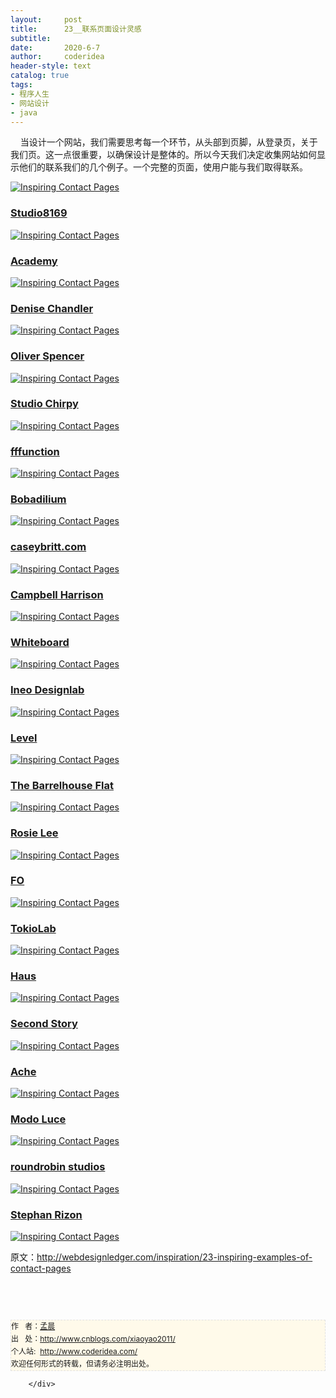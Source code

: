```yaml
---
layout:     post
title:      23__联系页面设计灵感
subtitle:   
date:       2020-6-7
author:     coderidea
header-style: text
catalog: true
tags:
- 程序人生
- 网站设计
- java
--- 
```

<div class="postBody">
			<div id="cnblogs_post_body" class="blogpost-body"><p><span>    当设计一个网站，我们需要思考每一个环节，从头部到页脚，从登录页，关于我们页。</span><span>这一点很重要，以确保设计是整体的。</span><span>所以今天我们决定收集网站如何显示他们的联系我们的几个例子。</span><span>一个完整的页面，使用户能与我们取得联系。</span><span><br /></span></p>
<p><a href="http://www.planoform.se/sv/kontakt/stockholm"><img class="aligncenter size-full wp-image-3448" title="Inspiring Contact Pages" src="http://webdesignledger.com/wp-content/uploads/2012/04/contactpages01.jpg" alt="Inspiring Contact Pages" /></a></p>
<h3><a href="http://studio8169.com/?page_id=9">Studio8169</a></h3>
<p><a href="http://studio8169.com/?page_id=9"><img class="aligncenter size-full wp-image-3448" title="Inspiring Contact Pages" src="http://webdesignledger.com/wp-content/uploads/2012/04/contactpages02.jpg" alt="Inspiring Contact Pages" /></a></p>
<h3><a href="http://www.weareacademy.com/about/">Academy</a></h3>
<p><a href="http://www.weareacademy.com/about/"><img class="aligncenter size-full wp-image-3448" title="Inspiring Contact Pages" src="http://webdesignledger.com/wp-content/uploads/2012/04/contactpages03.jpg" alt="Inspiring Contact Pages" /></a></p>
<h3><a href="http://www.denisechandler.com/contact.html">Denise Chandler</a></h3>
<p><a href="http://www.denisechandler.com/contact.html"><img class="aligncenter size-full wp-image-3448" title="Inspiring Contact Pages" src="http://webdesignledger.com/wp-content/uploads/2012/04/contactpages04.jpg" alt="Inspiring Contact Pages" /></a></p>
<h3><a href="http://oliverspencer.co.uk/contact/">Oliver Spencer</a></h3>
<p><a href="http://oliverspencer.co.uk/contact/"><img class="aligncenter size-full wp-image-3448" title="Inspiring Contact Pages" src="http://webdesignledger.com/wp-content/uploads/2012/04/contactpages05.jpg" alt="Inspiring Contact Pages" /></a></p>
<h3><a href="http://www.studiochirpy.com/">Studio Chirpy</a></h3>
<p><a href="http://www.studiochirpy.com/"><img class="aligncenter size-full wp-image-3448" title="Inspiring Contact Pages" src="http://webdesignledger.com/wp-content/uploads/2012/04/contactpages06.jpg" alt="Inspiring Contact Pages" /></a></p>
<h3><a href="http://fffunction.co/hello/">fffunction</a></h3>
<p><a href="http://fffunction.co/hello/"><img class="aligncenter size-full wp-image-3448" title="Inspiring Contact Pages" src="http://webdesignledger.com/wp-content/uploads/2012/04/contactpages07.jpg" alt="Inspiring Contact Pages" /></a></p>
<h3><a href="http://bobadilium.com/">Bobadilium</a></h3>
<p><a href="http://bobadilium.com/"><img class="aligncenter size-full wp-image-3448" title="Inspiring Contact Pages" src="http://webdesignledger.com/wp-content/uploads/2012/04/contactpages08.jpg" alt="Inspiring Contact Pages" /></a></p>
<h3><a href="http://caseybritt.com/">caseybritt.com</a></h3>
<p><a href="http://caseybritt.com/"><img class="aligncenter size-full wp-image-3448" title="Inspiring Contact Pages" src="http://webdesignledger.com/wp-content/uploads/2012/04/contactpages09.jpg" alt="Inspiring Contact Pages" /></a></p>
<h3><a href="http://www.campbellharrison.co.uk/contact-us">Campbell Harrison</a></h3>
<p><a href="http://www.campbellharrison.co.uk/contact-us"><img class="aligncenter size-full wp-image-3448" title="Inspiring Contact Pages" src="http://webdesignledger.com/wp-content/uploads/2012/04/contactpages10.jpg" alt="Inspiring Contact Pages" /></a></p>
<h3><a href="http://whiteboard.is/">Whiteboard</a></h3>
<p><a href="http://whiteboard.is/"><img class="aligncenter size-full wp-image-3448" title="Inspiring Contact Pages" src="http://webdesignledger.com/wp-content/uploads/2012/04/contactpages11.jpg" alt="Inspiring Contact Pages" /></a></p>
<h3><a href="http://www.ineo.dk/kontakt">Ineo Designlab</a></h3>
<p><a href="http://www.ineo.dk/kontakt"><img class="aligncenter size-full wp-image-3448" title="Inspiring Contact Pages" src="http://webdesignledger.com/wp-content/uploads/2012/04/contactpages12.jpg" alt="Inspiring Contact Pages" /></a></p>
<h3><a href="http://www.levelbrand.com/contact/">Level</a></h3>
<p><a href="http://www.levelbrand.com/contact/"><img class="aligncenter size-full wp-image-3448" title="Inspiring Contact Pages" src="http://webdesignledger.com/wp-content/uploads/2012/04/contactpages13.jpg" alt="Inspiring Contact Pages" /></a></p>
<h3><a href="http://thebarrelhouseflat.com/contact">The Barrelhouse Flat</a></h3>
<p><a href="http://thebarrelhouseflat.com/contact"><img class="aligncenter size-full wp-image-3448" title="Inspiring Contact Pages" src="http://webdesignledger.com/wp-content/uploads/2012/04/contactpages14.jpg" alt="Inspiring Contact Pages" /></a></p>
<h3><a href="http://www.rosielees.co.uk/contact/">Rosie Lee</a></h3>
<p><a href="http://www.rosielees.co.uk/contact/"><img class="aligncenter size-full wp-image-3448" title="Inspiring Contact Pages" src="http://webdesignledger.com/wp-content/uploads/2012/04/contactpages15.jpg" alt="Inspiring Contact Pages" /></a></p>
<h3><a href="http://wearefo.com/contact">FO</a></h3>
<p><a href="http://wearefo.com/contact"><img class="aligncenter size-full wp-image-3448" title="Inspiring Contact Pages" src="http://webdesignledger.com/wp-content/uploads/2012/04/contactpages16.jpg" alt="Inspiring Contact Pages" /></a></p>
<h3><a href="http://www.tokiolab.it/#/">TokioLab</a></h3>
<p><a href="http://www.tokiolab.it/#/"><img class="aligncenter size-full wp-image-3448" title="Inspiring Contact Pages" src="http://webdesignledger.com/wp-content/uploads/2012/04/contactpages17.jpg" alt="Inspiring Contact Pages" /></a></p>
<h3><a href="http://www.madeinhaus.com/contact/">Haus</a></h3>
<p><a href="http://www.madeinhaus.com/contact/"><img class="aligncenter size-full wp-image-3448" title="Inspiring Contact Pages" src="http://webdesignledger.com/wp-content/uploads/2012/04/contactpages18.jpg" alt="Inspiring Contact Pages" /></a></p>
<h3><a href="http://www.secondstory.com/studio/contact">Second Story</a></h3>
<p><a href="http://www.secondstory.com/studio/contact"><img class="aligncenter size-full wp-image-3448" title="Inspiring Contact Pages" src="http://webdesignledger.com/wp-content/uploads/2012/04/contactpages19.jpg" alt="Inspiring Contact Pages" /></a></p>
<h3><a href="http://www.acheproducciones.com/#todos">Ache</a></h3>
<p><a href="http://www.acheproducciones.com/#todos"><img class="aligncenter size-full wp-image-3448" title="Inspiring Contact Pages" src="http://webdesignledger.com/wp-content/uploads/2012/04/contactpages20.jpg" alt="Inspiring Contact Pages" /></a></p>
<h3><a href="http://www.modoluce.com/#/contatti">Modo Luce</a></h3>
<p><a href="http://www.modoluce.com/#/contatti"><img class="aligncenter size-full wp-image-3448" title="Inspiring Contact Pages" src="http://webdesignledger.com/wp-content/uploads/2012/04/contactpages21.jpg" alt="Inspiring Contact Pages" /></a></p>
<h3><a href="http://roundrobinstudios.com/contact-us">roundrobin studios</a></h3>
<p><a href="http://roundrobinstudios.com/contact-us"><img class="aligncenter size-full wp-image-3448" title="Inspiring Contact Pages" src="http://webdesignledger.com/wp-content/uploads/2012/04/contactpages22.jpg" alt="Inspiring Contact Pages" /></a></p>
<h3><a href="http://www.stephanrizon.com/">Stephan Rizon</a></h3>
<p><a href="http://www.stephanrizon.com/"><img class="aligncenter size-full wp-image-3448" title="Inspiring Contact Pages" src="http://webdesignledger.com/wp-content/uploads/2012/04/contactpages23.jpg" alt="Inspiring Contact Pages" /></a></p>
<p><span>原文：<a href="http://webdesignledger.com/inspiration/23-inspiring-examples-of-contact-pages">http://webdesignledger.com/inspiration/23-inspiring-examples-of-contact-pages</a></span></p>
<p><span> </span></p>


<div id="ckepop"> </div>
<div>
<p id="PSignature" style="line-height:20px;background:#FFFAEA no-repeat 2% 50%;font-size:12px;border:#e0e0e0 1px dashed;">作   者：<a href="http://www.cnblogs.com/xiaoyao2011/">孟晨</a> <br /> 出   处：<a href="http://www.cnblogs.com/xiaoyao2011/">http://www.cnblogs.com/xiaoyao2011/</a> <br />个人站:  <a href="http://www.coderidea.com/">http://www.coderidea.com/</a><br />欢迎任何形式的转载，但请务必注明出处。</p>
</div></div><div id="MySignature"></div>
<div class="clear"></div>
<div id="blog_post_info_block">
<div id="BlogPostCategory"></div>
<div id="EntryTag"></div>
<div id="blog_post_info">
</div>
<div class="clear"></div>
<div id="post_next_prev"></div>
</div>


		</div>